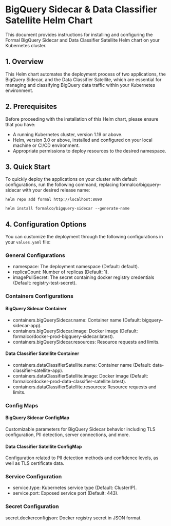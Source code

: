 # BigQuery Sidecar & Data Classifier Satellite Helm Chart

This document provides instructions for installing and configuring the Formal
BigQuery Sidecar and Data Classifier Satellite Helm chart on your Kubernetes cluster.

## 1. Overview

This Helm chart automates the deployment process of two applications, the BigQuery Sidecar, and the Data Classifier Satellite, which are essential for managing and classifying BigQuery data traffic within your Kubernetes environment.

## 2. Prerequisites

Before proceeding with the installation of this Helm chart, please ensure that
you have:

- A running Kubernetes cluster, version 1.19 or above.
- Helm, version 3.0 or above, installed and configured on your local machine or
  CI/CD environment.
- Appropriate permissions to deploy resources to the desired namespace.

## 3. Quick Start

To quickly deploy the applications on your cluster with default configurations, run the following command, replacing formalco/bigquery-sidecar with your desired release name:

```shell
helm repo add formal http://localhost:8090

helm install formalco/bigquery-sidecar --generate-name
```

## 4. Configuration Options

You can customize the deployment through the following configurations in your `values.yaml` file:

### General Configurations

- namespace: The deployment namespace (Default: default).
- replicaCount: Number of replicas (Default: 1).
- imagePullSecret: The secret containing docker registry credentials (Default: registry-test-secret).

### Containers Configurations

#### BigQuery Sidecar Container

- containers.bigQuerySidecar.name: Container name (Default: bigquery-sidecar-app).
- containers.bigQuerySidecar.image: Docker image (Default: formalco/docker-prod-bigquery-sidecar:latest).
- containers.bigQuerySidecar.resources: Resource requests and limits.

#### Data Classifier Satellite Container

- containers.dataClassifierSatellite.name: Container name (Default: data-classifier-satellite-app).
- containers.dataClassifierSatellite.image: Docker image (Default: formalco/docker-prod-data-classifier-satellite:latest).
- containers.dataClassifierSatellite.resources: Resource requests and limits.

### Config Maps

#### BigQuery Sidecar ConfigMap

Customizable parameters for BigQuery Sidecar behavior including TLS configuration, PII detection, server connections, and more.

#### Data Classifier Satellite ConfigMap

Configuration related to PII detection methods and confidence levels, as well as TLS certificate data.

### Service Configuration

- service.type: Kubernetes service type (Default: ClusterIP).
- service.port: Exposed service port (Default: 443).

### Secret Configuration

secret.dockerconfigjson: Docker registry secret in JSON format.